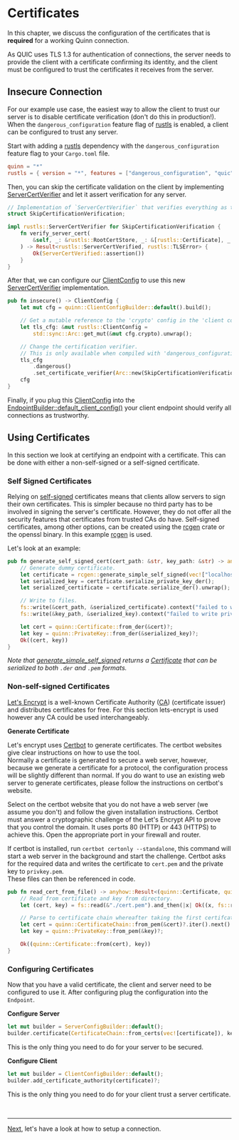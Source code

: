 # Certificates

In this chapter, we discuss the configuration of the certificates that is **required** for a working Quinn connection. 

As QUIC uses TLS 1.3 for authentication of connections, the server needs  to provide the client with a certificate confirming its identity, and the client must be configured to trust the certificates it receives from the server. 

## Insecure Connection

For our example use case, the easiest way to allow the client to trust our server is to disable certificate verification (don't do this in production!). 
When the `dangerous_configuration` feature flag of [rustls][3] is enabled, a client can be configured to trust any server.

Start with adding a [rustls][3] dependency with the `dangerous_configuration` feature flag to your `Cargo.toml` file.

```toml
quinn = "*"
rustls = { version = "*", features = ["dangerous_configuration", "quic"] }
``` 

Then, you can skip the certificate validation on the client by implementing [ServerCertVerifier][ServerCertVerifier] and let it assert verification for any server. 

```rust
// Implementation of `ServerCertVerifier` that verifies everything as trustworthy.
struct SkipCertificationVerification;

impl rustls::ServerCertVerifier for SkipCertificationVerification {
    fn verify_server_cert(
        &self, _: &rustls::RootCertStore, _: &[rustls::Certificate], _: webpki::DNSNameRef, _: &[u8],
    ) -> Result<rustls::ServerCertVerified, rustls::TLSError> {
        Ok(ServerCertVerified::assertion())
    }
}
```

After that, we can configure our [ClientConfig][ClientConfig] to use this new [ServerCertVerifier][ServerCertVerifier] implementation. 

```rust
pub fn insecure() -> ClientConfig {
    let mut cfg = quinn::ClientConfigBuilder::default().build();

    // Get a mutable reference to the 'crypto' config in the 'client config'..
    let tls_cfg: &mut rustls::ClientConfig =
        std::sync::Arc::get_mut(&mut cfg.crypto).unwrap();

    // Change the certification verifier.
    // This is only available when compiled with 'dangerous_configuration' feature.
    tls_cfg
        .dangerous()
        .set_certificate_verifier(Arc::new(SkipCertificationVerification));
    cfg
}
```
 
Finally, if you plug this [ClientConfig][ClientConfig] into the [EndpointBuilder::default_client_config()][default_client_config] your client endpoint should verify all connections as trustworthy.

## Using Certificates

In this section we look at certifying an endpoint with a certificate. 
This can be done with either a non-self-signed or a self-signed certificate.

### Self Signed Certificates

Relying on [self-signed][5] certificates means that clients allow servers to sign their own certificates. 
This is simpler because no third party has to be involved in signing the server's certificate.
However, they do not offer all the security features that certificates from trusted CAs do have. 
Self-signed certificates, among other options, can be created using the [rcgen][4] crate or the openssl binary.
In this example [rcgen][4] is used.   

Let's look at an example:

```rust
pub fn generate_self_signed_cert(cert_path: &str, key_path: &str) -> anyhow::Result<(quinn::Certificate, quinn::PrivateKey)> {
    // Generate dummy certificate.
    let certificate = rcgen::generate_simple_self_signed(vec!["localhost".into()]).unwrap();
    let serialized_key = certificate.serialize_private_key_der();
    let serialized_certificate = certificate.serialize_der().unwrap();

    // Write to files.
    fs::write(&cert_path, &serialized_certificate).context("failed to write certificate")?;
    fs::write(&key_path, &serialized_key).context("failed to write private key")?;

    let cert = quinn::Certificate::from_der(&cert)?;
    let key = quinn::PrivateKey::from_der(&serialized_key)?;
    Ok((cert, key))
}
```

*Note that [generate_simple_self_signed][generate_simple_self_signed] returns a [Certificate][2] that can be serialized to both `.der` and `.pem` formats.*

### Non-self-signed Certificates

[Let's Encrypt][6] is a well-known Certificate Authority ([CA][1]) (certificate issuer) and distributes certificates for free.
For this section lets-encrypt is used however any CA could be used interchangeably. 

**Generate Certificate**

Let's encrypt uses [Certbot][7] to generate certificates. 
The certbot websites give clear instructions on how to use the tool.  
Normally a certificate is generated to secure a web server, however, because we generate a certificate for a protocol,
the configuration process will be slightly different than normal.
If you do want to use an existing web server to generate certificates, please follow the instructions on certbot's website.

Select on the certbot website that you do not have a web server (we assume you don't) and follow the given installation instructions.
Certbot must answer a cryptographic challenge of the Let's Encrypt API to prove that you control the domain. 
It uses ports 80 (HTTP) or 443 (HTTPS) to achieve this. Open the appropriate port in your firewall and router.

If certbot is installed, run `certbot certonly --standalone`, this command will start a web server in the background and start the challenge.
Certbot asks for the required data and writes the certificate to `cert.pem` and the private key to `privkey.pem`.  
These files can then be referenced in code.  
 
```rust
pub fn read_cert_from_file() -> anyhow::Result<(quinn::Certificate, quinn::PrivateKey)> {
    // Read from certificate and key from directory.
    let (cert, key) = fs::read(&"./cert.pem").and_then(|x| Ok((x, fs::read(&"./privkey.pem")?)))?;

    // Parse to certificate chain whereafter taking the first certifcater in this chain.
    let cert = quinn::CertificateChain::from_pem(&cert)?.iter().next().unwrap().clone();
    let key = quinn::PrivateKey::from_pem(&key)?;

    Ok((quinn::Certificate::from(cert), key))
}
```

### Configuring Certificates

Now that you have a valid certificate, the client and server need to be configured to use it.
After configuring plug the configuration into the `Endpoint`.

**Configure Server**

```rust
let mut builder = ServerConfigBuilder::default();
builder.certificate(CertificateChain::from_certs(vec![certificate]), key)?;
```

This is the only thing you need to do for your server to be secured. 

**Configure Client**

```rust
let mut builder = ClientConfigBuilder::default();
builder.add_certificate_authority(certificate)?;    
```

This is the only thing you need to do for your client trust a server certificate. 

<br><hr>

[Next](set-up-connection.md), let's have a look at how to setup a connection. 

[1]: https://en.wikipedia.org/wiki/Certificate_authority
[2]: https://en.wikipedia.org/wiki/Public_key_certificate
[3]: https://github.com/ctz/rustls
[4]: https://github.com/est31/rcgen
[5]: https://en.wikipedia.org/wiki/Self-signed_certificate#:~:text=In%20cryptography%20and%20computer%20security,a%20CA%20aim%20to%20provide.
[6]: https://letsencrypt.org/getting-started/
[7]: https://certbot.eff.org/instructions

[ClientConfig]: https://docs.rs/quinn/latest/quinn/generic/struct.ClientConfig.html
[ServerCertVerifier]: https://docs.rs/rustls/latest/rustls/trait.ServerCertVerifier.html
[default_client_config]: https://docs.rs/quinn/latest/quinn/generic/struct.EndpointBuilder.html#method.default_client_config
[generate_simple_self_signed]: https://docs.rs/rcgen/latest/rcgen/fn.generate_simple_self_signed.html
[Certificate]: https://docs.rs/rcgen/latest/rcgen/struct.Certificate.html
